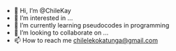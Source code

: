 - 👋 Hi, I’m @ChileKay
- 👀 I’m interested in ...
- 🌱 I’m currently learning pseudocodes in programming 
- 💞️ I’m looking to collaborate on ...
- 📫 How to reach me chilelekokatunga@gmail.com

<!---
ChileKay/ChileKay is a ✨ special ✨ repository because its `README.md` (this file) appears on your GitHub profile.
You can click the Preview link to take a look at your changes.
--->
